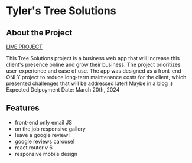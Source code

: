 # Tyler's Tree Solutions 

## About the Project

[LIVE PROJECT](https://tylerstreesolutions.netlify.app)

 This Tree Solutions project is a business web app that will increase this client's presence online and grow their business. The project prioritizes user-experience and ease of use. The app was designed as a front-end ONLY project to reduce long-term maintenance costs for the client, which presented challenges that will be addressed later! Maybe in a blog :) Expected Delpoyment Date: March 20th, 2024


 ## Features
 - front-end only email JS
 - on the job responsive gallery
 - leave a google review!
 - google reviews carousel
 - react router v 6
 - responsive mobile design

